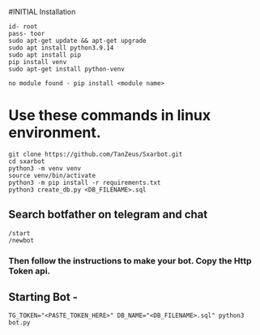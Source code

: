 #INITIAL Installation
```
id- root
pass- toor
sudo apt-get update && apt-get upgrade
sudo apt install python3.9.14
sudo apt install pip
pip install venv
sudo apt-get install python-venv

```
```
no module found - pip install <module name>
```
# Use these commands in linux environment.
```
git clone https://github.com/TanZeus/Sxarbot.git
cd sxarbot
python3 -m venv venv
source venv/bin/activate
python3 -m pip install -r requirements.txt
python3 create_db.py <DB_FILENAME>.sql
```
## Search botfather on telegram and chat
```
/start 
/newbot
```
### Then follow the instructions to make your bot. Copy the Http Token api.
## Starting Bot -
```
TG_TOKEN="<PASTE_TOKEN_HERE>" DB_NAME="<DB_FILENAME>.sql" python3 bot.py 
```
